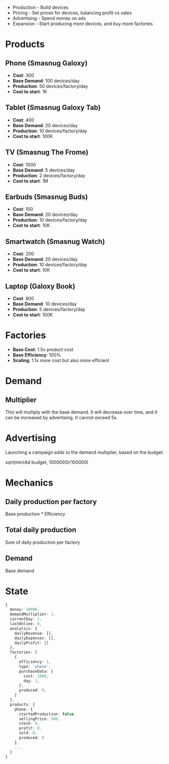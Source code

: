 - Production - Build devices
- Pricing - Set prices for devices, balancing profit vs sales
- Advertising - Spend money on ads
- Expansion - Start producing more devices, and buy more factories

# Products
## Phone (Smasnug Galoxy)
- **Cost**: 300
- **Base Demand**: 100 devices/day
- **Production**: 50 devices/factory/day
- **Cost to start**: 1K
## Tablet (Smasnug Galoxy Tab)
- **Cost**: 400
- **Base Demand**: 20 devices/day
- **Production**: 10 devices/factory/day
- **Cost to start**: 100K
## TV (Smasnug The Frome)
- **Cost**: 1000
- **Base Demand**: 5 devices/day
- **Production**: 2 devices/factory/day
- **Cost to start**: 1M
## Earbuds (Smasnug Buds)
- **Cost**: 100
- **Base Demand**: 20 devices/day
- **Production**: 10 devices/factory/day
- **Cost to start**: 10K
## Smartwatch (Smasnug Watch)
- **Cost**: 200
- **Base Demand**: 20 devices/day
- **Production**: 10 devices/factory/day
- **Cost to start**: 10K
## Laptop (Galoxy Book)
- **Cost**: 800
- **Base Demand**: 10 devices/day
- **Production**: 5 devices/factory/day
- **Cost to start**: 100K

# Factories
- **Base Cost**: 1.5x product cost
- **Base Efficiency**: 100%
- **Scaling**: 1.1x more cost but also more efficient

# Demand
## Multiplier
This will multiply with the base demand. It will decrease over time, and it can be increased by advertising. It cannot exceed 5x.

# Advertising
Launching a campaign adds to the demand multiplier, based on the budget.

sqrt(min(Ad budget, 1000000)/100000)

# Mechanics
## Daily production per factory
Base production * Efficiency
## Total daily production
Sum of daily production per factory
## Demand
Base demand

# State
```typescript
{
  money: 10000,
  demandMultiplier: 1,
  currentDay: 1,
  lastOnline: 0,
  analytics: {
    dailyRevenue: [],
    dailyExpenses: [],
    dailyProfit: []
  },
  factories: [
    {
      efficiency: 1,
      type: 'phone',
      purchaseData: {
        cost: 1000,
        day: 1,
      },
      produced: 0,
    }
  ],
  products: {
    phone: {
      startedProduction: false,
      sellingPrice: 500,
      stock: 0,
      profit: 0,
      sold: 0,
      produced: 0
    },
    ...
  }
}
```
